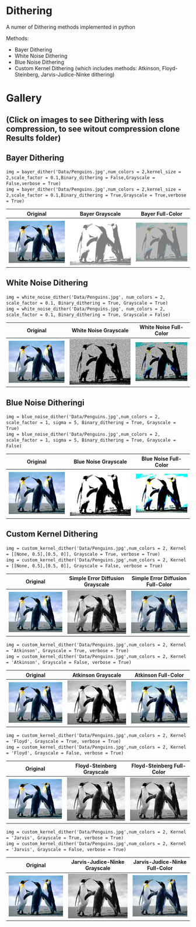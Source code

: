 # Dithering

A numer of Dithering methods implemented in python

Methods:
+ Bayer Dithering
+ White Noise Dithering
+ Blue Noise Dithering
+ Custom Kernel Dithering (which includes methods: Atkinson, Floyd-Steinberg, Jarvis-Judice-Ninke dithering)

# Gallery
## (Click on images to see Dithering with less compression, to see witout compression clone Results folder)

## Bayer Dithering

```
img = bayer_dither('Data/Penguins.jpg',num_colors = 2,kernel_size = 2,scale_factor = 0.1,Binary_dithering = False,Grayscale = False,verbose = True)
img = bayer_dither('Data/Penguins.jpg',num_colors = 2,kernel_size = 2,scale_factor = 0.1,Binary_dithering = True,Grayscale = True,verbose = True)
```

| Original                       | Bayer Grayscale                              | Bayer Full-Color                                           |
|--------------------------------|----------------------------------------------|------------------------------------------------------------|
| ![Original](Data/Penguins.jpg) | ![Bayer Grayscale](Results/bayer_binary.jpg) | ![Bayer Full-Color](Results/bayer_full_color_additive.jpg) |

## White Noise Dithering

```
img = white_noise_dither('Data/Penguins.jpg', num_colors = 2, scale_factor = 0.1, Binary_dithering = True, Grayscale = True)
img = white_noise_dither('Data/Penguins.jpg', num_colors = 2, scale_factor = 0.1, Binary_dithering = True, Grayscale = False)
```

| Original                       | White Noise Grayscale                                              | White Noise Full-Color                                               |
|--------------------------------|--------------------------------------------------------------------|----------------------------------------------------------------------|
| ![Original](Data/Penguins.jpg) | ![White Noise Grayscale](Results/white_noise_dither_grayscale.jpg) | ![White Noise Full-Color](Results/white_noise_dither_full_color.jpg) |

## Blue Noise Ditheringi

```
img = blue_noise_dither('Data/Penguins.jpg',num_colors = 2, scale_factor = 1, sigma = 5, Binary_dithering = True, Grayscale = True)
img = blue_noise_dither('Data/Penguins.jpg',num_colors = 2, scale_factor = 1, sigma = 5, Binary_dithering = True, Grayscale = False)
```

| Original                       | Blue Noise Grayscale                                             | Blue Noise Full-Color                                              |
|--------------------------------|------------------------------------------------------------------|--------------------------------------------------------------------|
| ![Original](Data/Penguins.jpg) | ![Blue Noise Grayscale](Results/blue_noise_dither_grayscale.jpg) | ![Blue Noise Full-Color](Results/blue_noise_dither_full_color.jpg) |

## Custom Kernel Dithering

```
img = custom_kernel_dither('Data/Penguins.jpg',num_colors = 2, Kernel = [[None, 0.5],[0.5, 0]], Grayscale = True, verbose = True)
img = custom_kernel_dither('Data/Penguins.jpg',num_colors = 2, Kernel = [[None, 0.5],[0.5, 0]], Grayscale = False, verbose = True)
```

| Original                       | Simple Error Diffusion Grayscale                                         | Simple Error Diffusion Full-Color                                    |
|--------------------------------|--------------------------------------------------------------------------|----------------------------------------------------------------------|
| ![Original](Data/Penguins.jpg) | ![Simple Error Diffusion Grayscale](Results/simple_kernel_grayscale.jpg) | ![Simple Error Diffusion Full-Color](Results/simple_kernel_full.jpg) |

```
img = custom_kernel_dither('Data/Penguins.jpg',num_colors = 2, Kernel = 'Atkinson', Grayscale = True, verbose = True)
img = custom_kernel_dither('Data/Penguins.jpg',num_colors = 2, Kernel = 'Atkinson', Grayscale = False, verbose = True)
```

| Original                       | Atkinson Grayscale                                          | Atkinson Full-Color                                     |
|--------------------------------|-------------------------------------------------------------|---------------------------------------------------------|
| ![Original](Data/Penguins.jpg) | ![Atkinson Grayscale](Results/atkinson_kernel_grayscale.jpg) | ![Atkinson Full-Color](Results/atkinson_kernel_full.jpg) |

```
img = custom_kernel_dither('Data/Penguins.jpg',num_colors = 2, Kernel = 'Floyd', Grayscale = True, verbose = True)
img = custom_kernel_dither('Data/Penguins.jpg',num_colors = 2, Kernel = 'Floyd', Grayscale = False, verbose = True)
```
| Original                       | Floyd-Steinberg Grayscale                                        | Floyd-Steinberg Full-Color                                        |
|--------------------------------|------------------------------------------------------------------|-------------------------------------------------------------------|
| ![Original](Data/Penguins.jpg) | ![Floyd-Steinberg Grayscale](Results/floyd_kernel_grayscale.jpg) | ![Floyd-Steinberg Full-Color](Results/floyd_kernel_grayscale.jpg) |

```
img = custom_kernel_dither('Data/Penguins.jpg',num_colors = 2, Kernel = 'Jarvis', Grayscale = True, verbose = True)
img = custom_kernel_dither('Data/Penguins.jpg',num_colors = 2, Kernel = 'Jarvis', Grayscale = False, verbose = True)
```
| Original                       | Jarvis-Judice-Ninke Grayscale                                         | Jarvis-Judice-Ninke Full-Color                                    |
|--------------------------------|-----------------------------------------------------------------------|-------------------------------------------------------------------|
| ![Original](Data/Penguins.jpg) | ![Jarvis-Judice-Ninke Grayscale](Results/jarvis_kernel_grayscale.jpg) | ![Jarvis-Judice-Ninke Full-Color](Results/jarvis_kernel_full.jpg) |
